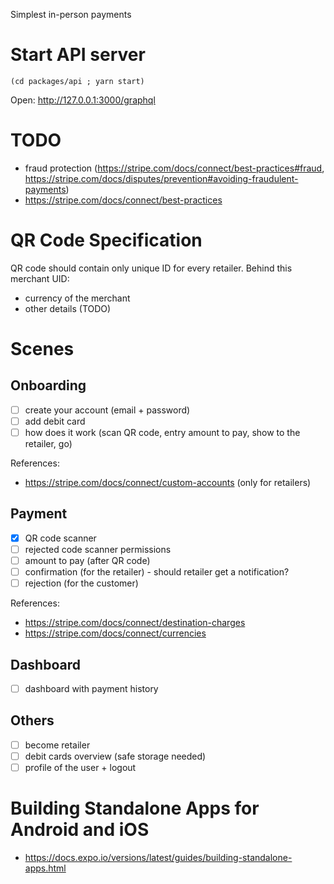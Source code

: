 Simplest in-person payments

# Start API server

```
(cd packages/api ; yarn start)
```

Open: http://127.0.0.1:3000/graphql

# TODO

- fraud protection (https://stripe.com/docs/connect/best-practices#fraud, https://stripe.com/docs/disputes/prevention#avoiding-fraudulent-payments)
- https://stripe.com/docs/connect/best-practices

# QR Code Specification

QR code should contain only unique ID for every retailer. Behind this merchant UID:

- currency of the merchant
- other details (TODO)

# Scenes

## Onboarding

- [ ] create your account (email + password)
- [ ] add debit card
- [ ] how does it work (scan QR code, entry amount to pay, show to the retailer, go)

References:

- https://stripe.com/docs/connect/custom-accounts (only for retailers)

## Payment

- [x] QR code scanner
- [ ] rejected code scanner permissions
- [ ] amount to pay (after QR code)
- [ ] confirmation (for the retailer) - should retailer get a notification?
- [ ] rejection (for the customer)

References:

- https://stripe.com/docs/connect/destination-charges
- https://stripe.com/docs/connect/currencies

## Dashboard

- [ ] dashboard with payment history

## Others

- [ ] become retailer
- [ ] debit cards overview (safe storage needed)
- [ ] profile of the user + logout

# Building Standalone Apps for Android and iOS

- https://docs.expo.io/versions/latest/guides/building-standalone-apps.html
